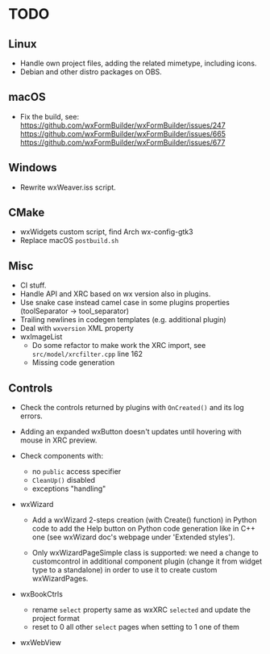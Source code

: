 # TODO

## Linux

- Handle own project files, adding the related mimetype, including icons.
- Debian and other distro packages on OBS.

## macOS

- Fix the build, see:
  https://github.com/wxFormBuilder/wxFormBuilder/issues/247
  https://github.com/wxFormBuilder/wxFormBuilder/issues/665
  https://github.com/wxFormBuilder/wxFormBuilder/issues/677

## Windows

- Rewrite wxWeaver.iss script.

## CMake

- wxWidgets custom script, find Arch wx-config-gtk3
- Replace macOS `postbuild.sh`

## Misc

- CI stuff.
- Handle API and XRC based on wx version also in plugins.
- Use snake case instead camel case in some plugins properties
  (toolSeparator -> tool_separator)
- Trailing newlines in codegen templates (e.g. additional plugin)
- Deal with `wxversion` XML property
- wxImageList
    - Do some refactor to make work the XRC import,
      see `src/model/xrcfilter.cpp` line 162
    - Missing code generation

## Controls

- Check the controls returned by plugins with `OnCreated()` and its log errors.
- Adding an expanded wxButton doesn't updates until hovering with mouse in
  XRC preview.

- Check components with:
    - no `public` access specifier
    - `CleanUp()` disabled
    - exceptions "handling"

- wxWizard
    - Add a wxWizard 2-steps creation (with Create() function) in Python code to add
    the Help button on Python code generation like in C++ one
    (see wxWizard doc's webpage under 'Extended styles').

    - Only wxWizardPageSimple class is supported: we need a change to customcontrol
    in additional component plugin (change it from widget type to a standalone)
    in order to use it to create custom wxWizardPages.

- wxBookCtrls
    - rename `select` property same as wxXRC `selected` and update the project
      format
    - reset to 0 all other `select` pages when setting to 1 one of them

- wxWebView
